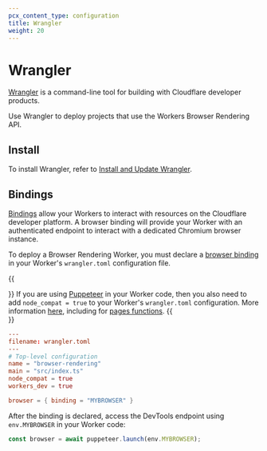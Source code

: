 ```yaml
---
pcx_content_type: configuration
title: Wrangler
weight: 20
---
```


# Wrangler

[Wrangler](/workers/wrangler/) is a command-line tool for building with Cloudflare developer products.

Use Wrangler to deploy projects that use the Workers Browser Rendering API.

## Install

To install Wrangler, refer to [Install and Update Wrangler](/workers/wrangler/install-and-update/).

## Bindings

[Bindings](/workers/configuration/bindings/) allow your Workers to interact with resources on the Cloudflare developer platform. A browser binding will provide your Worker with an authenticated endpoint to interact with a dedicated Chromium browser instance.

To deploy a Browser Rendering Worker, you must declare a [browser binding](/workers/configuration/bindings/) in your Worker's `wrangler.toml` configuration file.

{{<Aside type="note" header="Wrangler configuration">}}
If you are using [Puppeteer](/browser-rendering/platform/puppeteer/) in your Worker code, then you also need to add `node_compat = true` to your Worker's `wrangler.toml` configuration. More information [here](/workers/runtime-apis/nodejs/#enable-nodejs-with-workers), including for [pages functions](/workers/runtime-apis/nodejs/#enable-nodejs-with-pages-functions).
{{</Aside>}}


```toml
---
filename: wrangler.toml
---
# Top-level configuration
name = "browser-rendering"
main = "src/index.ts"
node_compat = true
workers_dev = true

browser = { binding = "MYBROWSER" }
```

After the binding is declared, access the DevTools endpoint using `env.MYBROWSER` in your Worker code:

```javascript
const browser = await puppeteer.launch(env.MYBROWSER);
```

